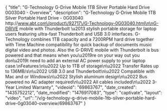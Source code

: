 {
    "title": "G-Technology G-Drive Mobile 1TB Silver Portable Hard Drive 0G03040 - Overview",
    "description": "G-Technology G-Drive Mobile 1TB Silver Portable Hard Drive - 0G03040 http:\/\/www.abt.com\/product\/92717\/G-Technology-0G03040.html\n\nG-DRIVE mobile with Thunderbolt \u2013 stylish portable storage for laptop users featuring ultra-fast Thunderbolt and USB 3.0 interfaces. G-Technology combines 1TB capacity and a 7200RPM hard drive together with Time Machine compatibility for quick backup of documents music digital video and photos.  Also the G-DRIVE mobile with Thunderbolt is bus powered and that means when you\u2019re on your way out you don\u2019t need to add an external AC power supply to your laptop case.\nFeatures:\n\u2022 Up to 1TB of storage\n\u2022 Transfer Rates up to 136MB\/s\n\u2022 USB 3.0 and Thunderbolt\n\u2022 Compatible with Mac and or Windows\n\u2022 Stylish aluminum design\n\u2022 Bus powered no AC adapter required\n\u2022 All cables included\n\u2022 3-Year Limited Warranty",
    "videoid": "69863767",
    "date_created": "1435752212",
    "date_modified": "1476917083",
    "type": "captivate",
    "layout": "video",
    "url": "\/v\/g-technology-g-drive-mobile-1tb-silver-portable-hard-drive-0g03040-overview\/69863767"
}